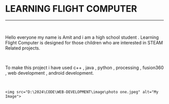 <H1>LEARNING FLIGHT COMPUTER </H1>
    <hr>
    <br>
    <p>Hello everyone my name is Amit and  i am a high school student
        . Learning Flight Computer is designed for those children who are interested in STEAM Related projects.
    </p>
    <br>
    <p>To make this project i have used c++ , java , python , processing , fusion360 , web development , android development.</p>
    <br>

    <img src="D:\2024\CODE\WEB-DEVELOPMENT\image\photo one.jpeg" alt="My Image">


    

    

